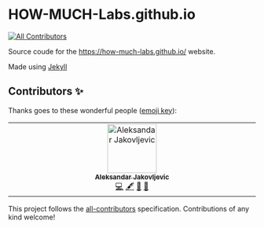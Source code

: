 # HOW-MUCH-Labs.github.io
<!-- ALL-CONTRIBUTORS-BADGE:START - Do not remove or modify this section -->
[![All Contributors](https://img.shields.io/badge/all_contributors-1-orange.svg?style=flat-square)](#contributors-)
<!-- ALL-CONTRIBUTORS-BADGE:END -->


Source coude for the <https://how-much-labs.github.io/> website.

Made using [Jekyll](https://jekyllrb.com/)
## Contributors ✨

Thanks goes to these wonderful people ([emoji key](https://allcontributors.org/docs/en/emoji-key)):

<!-- ALL-CONTRIBUTORS-LIST:START - Do not remove or modify this section -->
<!-- prettier-ignore-start -->
<!-- markdownlint-disable -->
<table>
  <tbody>
    <tr>
      <td align="center" valign="top" width="14.28%"><a href="https://aleksandarjakovljevic.com/"><img src="https://avatars.githubusercontent.com/u/2115393?v=4?s=100" width="100px;" alt="Aleksandar Jakovljevic"/><br /><sub><b>Aleksandar Jakovljevic</b></sub></a><br /><a href="https://github.com/HOW-MUCH-Labs/HOW-MUCH-Labs.github.io/commits?author=ajakov" title="Code">💻</a> <a href="#content-ajakov" title="Content">🖋</a> <a href="#ideas-ajakov" title="Ideas, Planning, & Feedback">🤔</a> <a href="https://github.com/HOW-MUCH-Labs/HOW-MUCH-Labs.github.io/pulls?q=is%3Apr+reviewed-by%3Aajakov" title="Reviewed Pull Requests">👀</a></td>
    </tr>
  </tbody>
</table>

<!-- markdownlint-restore -->
<!-- prettier-ignore-end -->

<!-- ALL-CONTRIBUTORS-LIST:END -->

This project follows the [all-contributors](https://github.com/all-contributors/all-contributors) specification. Contributions of any kind welcome!